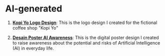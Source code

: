 # AI-generated

1. **[Kopi Yo Logo Design](/Kopi-Yo/README.md)**: This is the logo design I created for the fictional coffee shop "Kopi Yo"

2. **[Desain Poster AI Awareness](/Kopi-Yo/README.md)**: This is the digital poster design I created to raise awareness about the potential and risks of Artificial Intelligence (AI) in everyday life.
